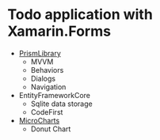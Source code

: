 # Todo application with Xamarin.Forms

+ [PrismLibrary](https://prismlibrary.com)
    + MVVM
    + Behaviors
    + Dialogs
    + Navigation
+ EntityFrameworkCore
    + Sqlite data storage
    + CodeFirst
+ [MicroCharts](https://github.com/dotnet-ad/Microcharts)
    * Donut Chart
